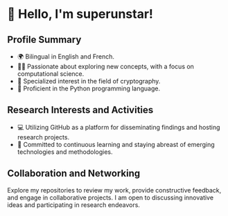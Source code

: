 # 👋 Hello, I'm superunstar!

## Profile Summary
- 🌍 Bilingual in English and French.
- 🕵️‍♂️ Passionate about exploring new concepts, with a focus on computational science.
- 🔐 Specialized interest in the field of cryptography.
- 🐍 Proficient in the Python programming language.

## Research Interests and Activities
- 💻 Utilizing GitHub as a platform for disseminating findings and hosting research projects.
- 🌱 Committed to continuous learning and staying abreast of emerging technologies and methodologies.

## Collaboration and Networking
Explore my repositories to review my work, provide constructive feedback, and engage in collaborative projects. I am open to discussing innovative ideas and participating in research endeavors.

